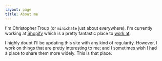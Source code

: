 ```yaml
---
layout: page
title: About me
---
```


I'm Christopher Troup (or `minichate` just about everywhere). I'm currently working at [Shopify](https://www.shopify.com/) which is a pretty fantastic place to [work at](https://www.shopify.com/careers/search).

I highly doubt I'll be updating this site with any kind of regularity. However, I work on things that are pretty interesting to me; and I sometimes wish I had a place to share them more widely. This is that place.
